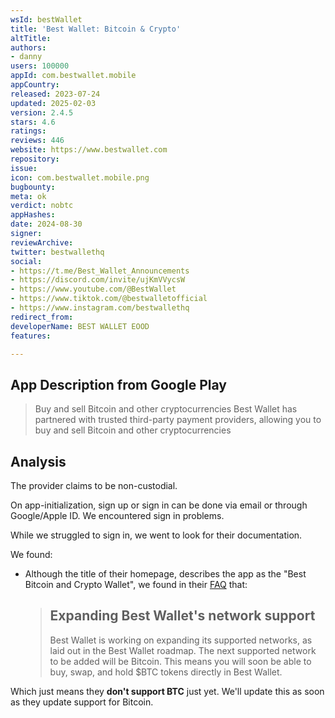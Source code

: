 ```yaml
---
wsId: bestWallet
title: 'Best Wallet: Bitcoin & Crypto'
altTitle: 
authors:
- danny
users: 100000
appId: com.bestwallet.mobile
appCountry: 
released: 2023-07-24
updated: 2025-02-03
version: 2.4.5
stars: 4.6
ratings: 
reviews: 446
website: https://www.bestwallet.com
repository: 
issue: 
icon: com.bestwallet.mobile.png
bugbounty: 
meta: ok
verdict: nobtc
appHashes: 
date: 2024-08-30
signer: 
reviewArchive: 
twitter: bestwallethq
social:
- https://t.me/Best_Wallet_Announcements
- https://discord.com/invite/ujKmVVycsW
- https://www.youtube.com/@BestWallet
- https://www.tiktok.com/@bestwalletofficial
- https://www.instagram.com/bestwallethq
redirect_from: 
developerName: BEST WALLET EOOD
features: 

---
```


## App Description from Google Play 

  > Buy and sell Bitcoin and other cryptocurrencies
  > Best Wallet has partnered with trusted third-party payment providers, allowing you to buy and sell Bitcoin and other cryptocurrencies

## Analysis 

The provider claims to be non-custodial. 

On app-initialization, sign up or sign in can be done via email or through Google/Apple ID. 
We encountered sign in problems. 

While we struggled to sign in, we went to look for their documentation. 

We found: 

- Although the title of their homepage, describes the app as the "Best Bitcoin and Crypto Wallet", we found in their [FAQ](https://support.bestwallet.com/en/articles/8957638-which-crypto-networks-does-best-wallet-support) that:

  > ## Expanding Best Wallet's network support
  >
  > Best Wallet is working on expanding its supported networks, as laid out in the Best Wallet roadmap. The next supported network to be added will be Bitcoin. This means you will soon be able to buy, swap, and hold $BTC tokens directly in Best Wallet. 

Which just means they **don't support BTC** just yet. We'll update this as soon as they update support for Bitcoin. 
